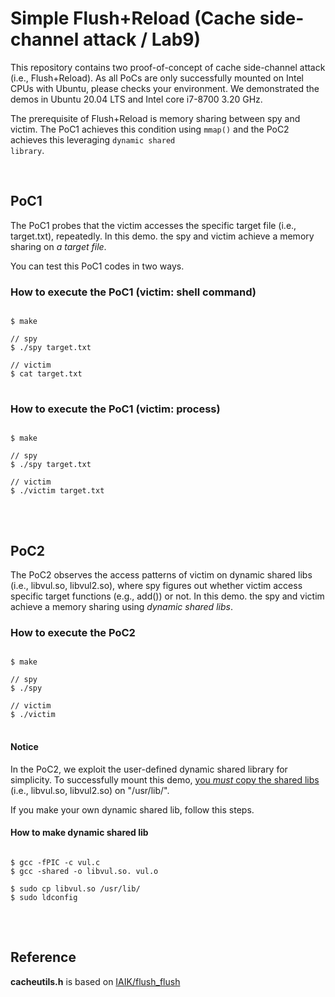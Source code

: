 # Simple Flush+Reload (Cache side-channel attack / Lab9)

This repository contains two proof-of-concept of cache side-channel attack (i.e., Flush+Reload). 
As all PoCs are only successfully mounted on Intel CPUs with Ubuntu, please checks your environment.
We demonstrated the demos in Ubuntu 20.04 LTS and Intel core i7-8700 3.20 GHz.

The prerequisite of Flush+Reload is memory sharing between spy and victim.
The PoC1 achieves this condition using <code>mmap()</code> and the PoC2 achieves this leveraging <code>dynamic shared library</code>.

<br>

## PoC1

The PoC1 probes that the victim accesses the specific target file (i.e., target.txt), repeatedly.
In this demo. the spy and victim achieve a memory sharing on *a target file*.

You can test this PoC1 codes in two ways.

### How to execute the PoC1 (victim: shell command)
<pre>
<code>
$ make

// spy
$ ./spy target.txt

// victim
$ cat target.txt
</code>
</pre>

### How to execute the PoC1 (victim: process)
<pre>
<code>
$ make

// spy
$ ./spy target.txt

// victim
$ ./victim target.txt
</code>
</pre>

<br>

## PoC2

The PoC2 observes the access patterns of victim on dynamic shared libs (i.e., libvul.so, libvul2.so), where spy figures out whether victim access specific target functions (e.g., add()) or not.
In this demo. the spy and victim achieve a memory sharing using *dynamic shared libs*.

### How to execute the PoC2
<pre>
<code>
$ make

// spy
$ ./spy

// victim
$ ./victim
</code>
</pre>

#### Notice

In the PoC2, we exploit the user-defined dynamic shared library for simplicity.
To successfully mount this demo, <u>you *must* copy the shared libs</u> (i.e., libvul.so, libvul2.so) on "/usr/lib/".

If you make your own dynamic shared lib, follow this steps.

#### How to make dynamic shared lib
<pre>
<code>
$ gcc -fPIC -c vul.c
$ gcc -shared -o libvul.so. vul.o

$ sudo cp libvul.so /usr/lib/
$ sudo ldconfig
</code>
</pre>


<br>

## Reference

**cacheutils.h** is based on [IAIK/flush_flush][iaikff]

[iaikff]: https://github.com/IAIK/flush_flush



